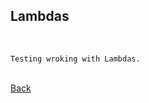 ## Lambdas
<br/>

    Testing wroking with Lambdas.

<br/>[Back](https://github.com/ManuCanedo/DailyCodingChallenges-Cpp)